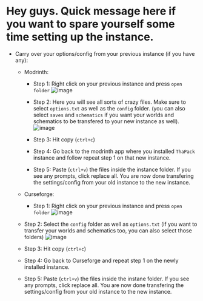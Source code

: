 # Hey guys. Quick message here if you want to spare yourself some time setting up the instance.

* Carry over your options/config from your previous instance (if you have any):
  *  Modrinth:
     * Step 1: Right click on your previous instance and press `open folder`
      ![image](https://github.com/user-attachments/assets/97e78a69-5766-4728-bfe6-b95b021b1816)

      * Step 2: Here you will see all sorts of crazy files. Make sure to select `options.txt` as well as the `config` folder. (you can also select `saves` and `schematics` if you want your worlds and schematics to be transfered to your new instance as well).
        ![image](https://github.com/user-attachments/assets/c8ad5407-c60b-4a0d-9430-8773306ea731)
      * Step 3: Hit copy (`ctrl+c`)
   
      * Step 4: Go back to the modrinth app where you installed `ThaPack` instance and follow repeat step 1 on that new instance.
   
      * Step 5: Paste (`ctrl+v`) the files inside the instance folder. If you see any prompts, click replace all. You are now done transfering the settings/config from your old instance to the new instance.


   * Curseforge:
     * Step 1: Right click on your previous instance and press `open folder`
       ![image](https://github.com/user-attachments/assets/49db998d-3cf3-47de-b6a8-b9809749f045)

	* Step 2: Select the `config` folder as well as `options.txt` (if you want to transfer your worlds and schematics too, you can also select those folders)
   	![image](https://github.com/user-attachments/assets/4e98bbfb-682f-43be-b0fd-94d0bb036586)

   	* Step 3: Hit copy (`ctrl+c`)
 
   	* Step 4: Go back to Curseforge and repeat step 1 on the newly installed instance.
 
   	* Step 5: Paste (`ctrl+v`) the files inside the instane folder. If you see any prompts, click replace all. You are now done transfering the settings/config from your old instance to the new instance.


     
